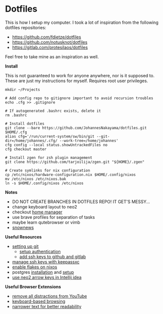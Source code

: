 # Dotfiles

This is how I setup my computer.
I took a lot of inspiration from the following dotfiles repositories:

* https://github.com/fdietze/dotfiles
* https://github.com/notusknot/dotfiles
* https://gitlab.com/protesilaos/dotfiles

Feel free to take mine as an inspiration as well.

**Install**

This is not guaranteed to work for anyone anywhere, nor is it supposed to.
These are just my instructions for myself.
Requires root user privileges.

```
mkdir ~/Projects

# Add config repo to gitignore important to avoid recursion troubles
echo .cfg >> .gitignore

# If autogenerated .bashrc exists, delete it
rm .bashrc

# Install dotfiles
git clone --bare https://github.com/JohannesNakayama/dotfiles.git $HOME/.cfg
alias cfg='/run/current-system/sw/bin/git --git-dir=/home/johannes/.cfg/ --work-tree=/home/johannes'
cfg config --local status.showUntrackedFiles no
cfg checkout master

# Install zgen for zsh plugin management
git clone https://github.com/tarjoilija/zgen.git "${HOME}/.zgen"

# Create symlinks for nix configuration
cp /etc/nixos/hardware-configuration.nix $HOME/.config/nixos
mv /etc/nixos /etc/nixos.bak
ln -s $HOME/.config/nixos /etc/nixos
```

**Notes**

* DO NOT CREATE BRANCHES IN DOTFILES REPO! IT GET'S MESSY...
* change keyboard layout to neo2
* checkout [home manager](https://nixos.wiki/wiki/Home_Manager)
* use brave profiles for separation of tasks
* maybe learn qutebrowser or vimb
* [snownews](https://github.com/msharov/snownews)

**Useful Resources**

* [setting up git](https://docs.github.com/en/get-started/quickstart/set-up-git)
    * [setup authentication](https://docs.github.com/en/authentication/connecting-to-github-with-ssh/generating-a-new-ssh-key-and-adding-it-to-the-ssh-agent)
    * [add ssh keys to github and gitlab](https://docs.github.com/en/authentication/connecting-to-github-with-ssh/adding-a-new-ssh-key-to-your-github-account)
* [manage ssh keys with keepassxc](https://ferrario.me/using-keepassxc-to-manage-ssh-keys/)
* [enable flakes on nixos](https://nixos-and-flakes.thiscute.world/nixos-with-flakes/nixos-with-flakes-enabled)
* postgres [installation](https://adamtheautomator.com/install-postgresql-on-a-ubuntu/) and [setup](https://www3.ntu.edu.sg/home/ehchua/programming/sql/PostgreSQL_GetStarted.html)
* [use neo2 arrow keys in Intellij idea](https://youtrack.jetbrains.com/issue/IDEA-256569#focus=Comments-27-4579814.0-0)

**Useful Browser Extensions**

* [remove all distractions from YouTube](https://unhook.app/)
* [keyboard-based browsing](https://chromewebstore.google.com/detail/vimium/dbepggeogbaibhgnhhndojpepiihcmeb?hl=de%2F)
* [narrower text for better readability](https://chromewebstore.google.com/detail/narrower/jfjaedekncgddegockpigkkpgkhaoljg?hl=de%2F)
